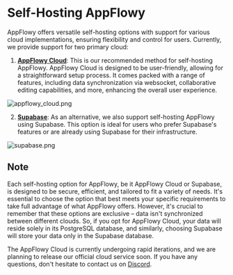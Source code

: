 # Self-Hosting AppFlowy

AppFlowy offers versatile self-hosting options with support for various cloud implementations, ensuring flexibility and control for users. Currently, we provide support for two primary cloud:

1. [**AppFlowy Cloud**](https://docs.appflowy.io/docs/guides/appflowy/self-hosting-appflowy): This is our recommended method for self-hosting AppFlowy. AppFlowy Cloud is designed to be user-friendly, allowing for a straightforward setup process. It comes packed with a range of features, including data synchronization via websocket, collaborative editing capabilities, and more, enhancing the overall user experience.

![appflowy\_cloud.png](../assets/self_host_appflowy_with_appflowy_cloud.png)

2. [**Supabase**](https://docs.appflowy.io/docs/guides/appflowy/self-hosting-appflowy-using-supabase): As an alternative, we also support self-hosting AppFlowy using Supabase. This option is ideal for users who prefer Supabase's features or are already using Supabase for their infrastructure.

![supabase.png](../assets/self_host_appflowy_with_supabase.png)

## Note

Each self-hosting option for AppFlowy, be it AppFlowy Cloud or Supabase, is designed to be secure, efficient, and tailored to fit a variety of needs. It's essential to choose the option that best meets your specific requirements to take full advantage of what AppFlowy offers. However, it's crucial to remember that these options are exclusive – data isn't synchronized between different clouds. So, if you opt for AppFlowy Cloud, your data will reside solely in its PostgreSQL database, and similarly, choosing Supabase will store your data only in the Supabase database.

The AppFlowy Cloud is currently undergoing rapid iterations, and we are planning to release our official cloud service soon. If you have any questions, don't hesitate to contact us on [Discord](https://discord.gg/7kmZgcvA).
